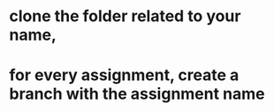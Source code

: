 # clone the folder related to your name,
# for every assignment, create a branch with the assignment name
